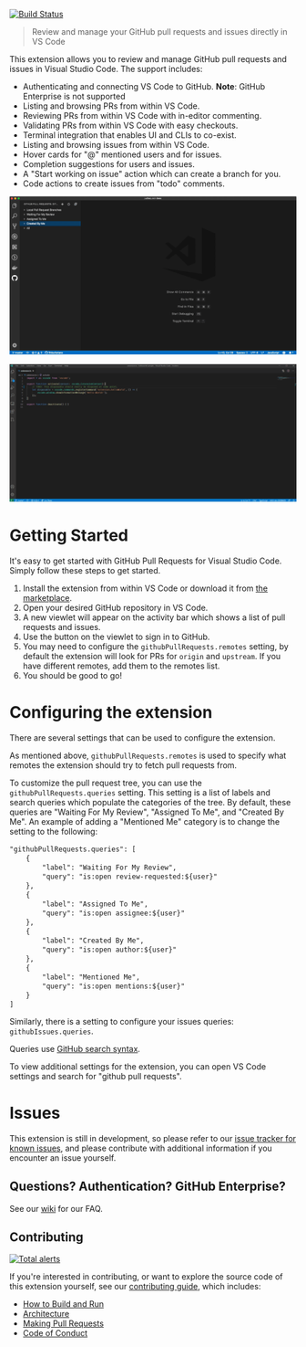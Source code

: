 [![Build Status](https://rebornix.visualstudio.com/Pull%20Request/_apis/build/status/Pull%20Request%20Build?branchName=main)](https://rebornix.visualstudio.com/Pull%20Request/_build/latest?definitionId=5&branchName=main)

> Review and manage your GitHub pull requests and issues directly in VS Code

This extension allows you to review and manage GitHub pull requests and issues in Visual Studio Code. The support includes:
- Authenticating and connecting VS Code to GitHub. **Note**: GitHub Enterprise is not supported
- Listing and browsing PRs from within VS Code.
- Reviewing PRs from within VS Code with in-editor commenting.
- Validating PRs from within VS Code with easy checkouts.
- Terminal integration that enables UI and CLIs to co-exist.
- Listing and browsing issues from within VS Code.
- Hover cards for "@" mentioned users and for issues.
- Completion suggestions for users and issues.
- A "Start working on issue" action which can create a branch for you.
- Code actions to create issues from "todo" comments.

![PR Demo](.readme/demo.gif)

![Issue Demo](.readme/issueDemo.gif)

# Getting Started
It's easy to get started with GitHub Pull Requests for Visual Studio Code. Simply follow these steps to get started.

1. Install the extension from within VS Code or download it from [the marketplace](https://aka.ms/vscodepr-download).
1. Open your desired GitHub repository in VS Code.
1. A new viewlet will appear on the activity bar which shows a list of pull requests and issues.
1. Use the button on the viewlet to sign in to GitHub.
1. You may need to configure the `githubPullRequests.remotes` setting, by default the extension will look for PRs for `origin` and `upstream`. If you have different remotes, add them to the remotes list.
1. You should be good to go!

# Configuring the extension
There are several settings that can be used to configure the extension.

As mentioned above, `githubPullRequests.remotes` is used to specify what remotes the extension should try to fetch pull requests from.

To customize the pull request tree, you can use the `githubPullRequests.queries` setting. This setting is a list of labels and search queries which populate the categories of the tree. By default, these queries are "Waiting For My Review", "Assigned To Me", and "Created By Me". An example of adding a "Mentioned Me" category is to change the setting to the following:

```
"githubPullRequests.queries": [
	{
		"label": "Waiting For My Review",
		"query": "is:open review-requested:${user}"
	},
	{
		"label": "Assigned To Me",
		"query": "is:open assignee:${user}"
	},
	{
		"label": "Created By Me",
		"query": "is:open author:${user}"
	},
	{
		"label": "Mentioned Me",
		"query": "is:open mentions:${user}"
	}
]
```

Similarly, there is a setting to configure your issues queries: `githubIssues.queries`.

Queries use [GitHub search syntax](https://help.github.com/en/articles/understanding-the-search-syntax).

To view additional settings for the extension, you can open VS Code settings and search for "github pull requests".

# Issues
This extension is still in development, so please refer to our [issue tracker for known issues](https://github.com/Microsoft/vscode-pull-request-github/issues), and please contribute with additional information if you encounter an issue yourself.

## Questions? Authentication? GitHub Enterprise?

See our [wiki](https://github.com/Microsoft/vscode-pull-request-github/wiki) for our FAQ.

## Contributing

[![Total alerts](https://img.shields.io/lgtm/alerts/g/Microsoft/vscode-pull-request-github.svg?logo=lgtm&logoWidth=18)](https://lgtm.com/projects/g/Microsoft/vscode-pull-request-github/alerts/)

If you're interested in contributing, or want to explore the source code of this extension yourself, see our [contributing guide](https://github.com/Microsoft/vscode-pull-request-github/wiki/Contributing), which includes:
 - [How to Build and Run](https://github.com/Microsoft/vscode-pull-request-github/wiki/Contributing#build-and-run)
 - [Architecture](https://github.com/Microsoft/vscode-pull-request-github/wiki/Contributing#architecture)
 - [Making Pull Requests](https://github.com/Microsoft/vscode-pull-request-github/wiki/Contributing#pull-requests)
 - [Code of Conduct](https://github.com/Microsoft/vscode-pull-request-github/wiki/Contributing#code-of-conduct)
